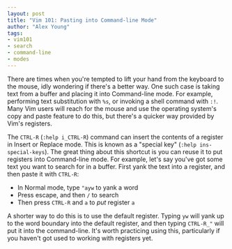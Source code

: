 ```yaml
---
layout: post
title: "Vim 101: Pasting into Command-line Mode"
author: "Alex Young"
tags: 
- vim101
- search
- command-line
- modes
---
```


There are times when you're tempted to lift your hand from the keyboard to the mouse, idly wondering if there's a better way.  One such case is taking text from a buffer and placing it into Command-line mode.  For example, performing text substitution with `%s`, or invoking a shell command with `:!`.  Many Vim users will reach for the mouse and use the operating system's copy and paste feature to do this, but there's a quicker way provided by Vim's registers.

The `CTRL-R` (`:help i_CTRL-R`) command can insert the contents of a register in Insert or Replace mode.  This is known as a "special key" (`:help ins-special-keys`).  The great thing about this shortcut is you can reuse it to put registers into Command-line mode.  For example, let's say you've got some text you want to search for in a buffer.  First yank the text into a register, and then paste it with `CTRL-R`:

* In Normal mode, type `"ayw` to yank a word
* Press escape, and then `/` to search
* Then press `CTRL-R` and `a` to _put_ register `a`

A shorter way to do this is to use the default register.  Typing `yw` will yank up to the word boundary into the default register, and then typing `CTRL-R_"` will put it into the command-line.  It's worth practicing using this, particularly if you haven't got used to working with registers yet.
